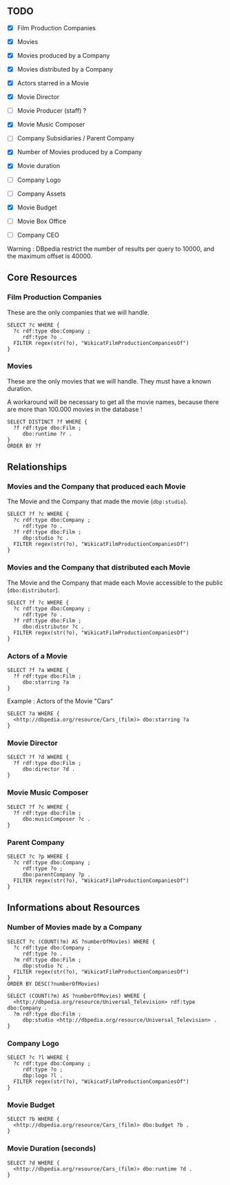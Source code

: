 ## TODO

- [x] Film Production Companies
- [x] Movies

- [x] Movies produced by a Company
- [x] Movies distributed by a Company
- [x] Actors starred in a Movie
- [x] Movie Director
- [ ] Movie Producer (staff) ?
- [x] Movie Music Composer
- [ ] Company Subsidiaries / Parent Company

- [x] Number of Movies produced by a Company
- [x] Movie duration
- [ ] Company Logo
- [ ] Company Assets
- [x] Movie Budget
- [ ] Movie Box Office
- [ ] Company CEO


Warning : DBpedia restrict the number of results per query to 10000, and the maximum offset is 40000.

## Core Resources

### Film Production Companies

These are the only companies that we will handle.

```
SELECT ?c WHERE {
  ?c rdf:type dbo:Company ;
     rdf:type ?o .
  FILTER regex(str(?o), "WikicatFilmProductionCompaniesOf")
}
```

### Movies

These are the only movies that we will handle. They must have a known duration.

A workaround will be necessary to get all the movie names, because there are more than 100.000 movies in the database !

```
SELECT DISTINCT ?f WHERE {
  ?f rdf:type dbo:Film ;
     dbo:runtime ?r .
}
ORDER BY ?f
```

## Relationships

### Movies and the Company that produced each Movie

The Movie and the Company that made the movie (`dbp:studio`).

```
SELECT ?f ?c WHERE {
  ?c rdf:type dbo:Company ;
     rdf:type ?o .
  ?f rdf:type dbo:Film ;
     dbp:studio ?c .
  FILTER regex(str(?o), "WikicatFilmProductionCompaniesOf")
}
```

### Movies and the Company that distributed each Movie

The Movie and the Company that made each Movie accessible to the public (`dbo:distributor`).

```
SELECT ?f ?c WHERE {
  ?c rdf:type dbo:Company ;
     rdf:type ?o .
  ?f rdf:type dbo:Film ;
     dbo:distributor ?c .
  FILTER regex(str(?o), "WikicatFilmProductionCompaniesOf")
}
```

### Actors of a Movie

```
SELECT ?f ?a WHERE {
  ?f rdf:type dbo:Film ;
     dbo:starring ?a
}
```

Example : Actors of the Movie "Cars"

```
SELECT ?a WHERE {
  <http://dbpedia.org/resource/Cars_(film)> dbo:starring ?a
}
```

### Movie Director

```
SELECT ?f ?d WHERE {
  ?f rdf:type dbo:Film ;
     dbo:director ?d .
}
```

### Movie Music Composer

```
SELECT ?f ?c WHERE {
  ?f rdf:type dbo:Film ;
     dbo:musicComposer ?c .
}
```

### Parent Company

```
SELECT ?c ?p WHERE {
  ?c rdf:type dbo:Company ;
     rdf:type ?o ;
     dbo:parentCompany ?p .
  FILTER regex(str(?o), "WikicatFilmProductionCompaniesOf")
}
```

## Informations about Resources

### Number of Movies made by a Company

```
SELECT ?c (COUNT(?m) AS ?numberOfMovies) WHERE {
  ?c rdf:type dbo:Company ;
     rdf:type ?o .
  ?m rdf:type dbo:Film ;
     dbp:studio ?c .
  FILTER regex(str(?o), "WikicatFilmProductionCompaniesOf")
}
ORDER BY DESC(?numberOfMovies)
```

```
SELECT (COUNT(?m) AS ?numberOfMovies) WHERE {
  <http://dbpedia.org/resource/Universal_Television> rdf:type dbo:Company .
  ?m rdf:type dbo:Film ;
     dbp:studio <http://dbpedia.org/resource/Universal_Television> .
}
```

### Company Logo

```
SELECT ?c ?l WHERE {
  ?c rdf:type dbo:Company ;
     rdf:type ?o ;
     dbp:logo ?l .
  FILTER regex(str(?o), "WikicatFilmProductionCompaniesOf")
}
```

### Movie Budget

```
SELECT ?b WHERE {
  <http://dbpedia.org/resource/Cars_(film)> dbo:budget ?b .
}
```

### Movie Duration (seconds)

```
SELECT ?d WHERE {
  <http://dbpedia.org/resource/Cars_(film)> dbo:runtime ?d .
}
```
